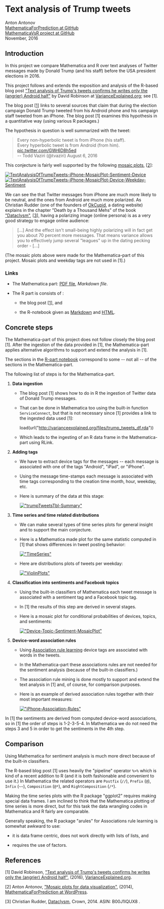 # Text analysis of Trump tweets
Anton Antonov  
[MathematicaForPrediction at GitHub](https://github.com/antononcube/MathematicaForPrediction)  
[MathematicaVsR project at GitHub](https://github.com/antononcube/MathematicaVsR/tree/master/Projects)  
November, 2016


## Introduction

In this project we compare Mathematica and R over text analyses of Twitter messages made by Donald Trump (and his staff) before the USA president elections in 2016.

This project follows and extends the exposition and analysis of the R-based blog post ["Text analysis of Trump's tweets confirms he writes only the (angrier) Android half"](http://varianceexplained.org/r/trump-tweets/) by David Robinson at [VarianceExplained.org](http://varianceexplained.org); see [1].

The blog post \[[1](http://varianceexplained.org/r/trump-tweets/)\] links to several sources that claim that during the election campaign Donald Trump tweeted from his Android phone and his campaign staff tweeted from an iPhone. The blog post [1] examines this hypothesis in a quantitative way (using various R packages.) 

The hypothesis in question is well summarized with the tweet:

> Every non-hyperbolic tweet is from iPhone (his staff).  
> Every hyperbolic tweet is from Android (from him). [pic.twitter.com/GWr6D8h5ed](pic.twitter.com/GWr6D8h5ed)  
> -- Todd Vaziri (@tvaziri) August 6, 2016

This conjecture is fairly well supported by the following [mosaic plots](https://mathematicaforprediction.wordpress.com/2014/03/17/mosaic-plots-for-data-visualization/), \[[2](https://mathematicaforprediction.wordpress.com/2014/03/17/mosaic-plots-for-data-visualization/)\]:

[![TextAnalysisOfTrumpTweets-iPhone-MosaicPlot-Sentiment-Device](http://i.imgur.com/eKjxlTvm.png)](http://i.imgur.com/eKjxlTv.png) [![TextAnalysisOfTrumpTweets-iPhone-MosaicPlot-Device-Weekday-Sentiment](http://i.imgur.com/RMfuNNtm.png)](http://i.imgur.com/RMfuNNt.png)

We can see the that Twitter messages from iPhone are much more likely to be neutral, and the ones from Android are much more polarized. As
Christian Rudder (one of the founders of [OkCupid](https://www.okcupid.com), a dating website) explains in the chapter "Death by a Thousand Mehs" of the book ["Dataclysm"](http://dataclysm.org), \[[3](http://dataclysm.org)\], having a polarizing image (online persona) is as a very good strategy to engage online audience:

> [...] And the effect isn't small-being highly polarizing will in fact get you about 70 percent more messages. That means variance allows you to effectively jump several "leagues" up in the dating pecking order - [...]

(The mosaic plots above were made for the Mathematica-part of this project. Mosaic plots and weekday tags are not used in [1].)

### Links

- The Mathematica part: [PDF file](https://github.com/antononcube/MathematicaVsR/blob/master/Projects/TextAnalysisOfTrumpTweets/Mathematica/Text-analysis-of-Trump-tweets.pdf), *Markdown file*.

- The R part is consists of :

   - the blog post \[[1](http://varianceexplained.org/r/trump-tweets/)\], and

   - the R-notebook given as [Markdown](https://github.com/antononcube/MathematicaVsR/blob/master/Projects/TextAnalysisOfTrumpTweets/R/TextAnalysisOfTrumpTweets.Rmd) and [HTML](https://cdn.rawgit.com/antononcube/MathematicaVsR/master/Projects/TextAnalysisOfTrumpTweets/R/TextAnalysisOfTrumpTweets.nb.html).

## Concrete steps

The Mathematica-part of this project does not follow closely the blog post [1]. After the ingestion of the data provided in [1], the Mathematica-part applies alternative algorithms to support and extend the analysis in [1].

The sections in the [R-part notebook](https://github.com/antononcube/MathematicaVsR/blob/master/Projects/TextAnalysisOfTrumpTweets/R/TextAnalysisOfTrumpTweets.Rmd) correspond to some -- not all -- of the sections in the Mathematica-part.

The following list of steps is for the Mathematica-part. 

1. **Data ingestion**
 
    - The blog post [1] shows how to do in R the ingestion of Twitter data of Donald Trump messages.

    - That can be done in Mathematica too using the built-in function `ServiceConnect`,
      but that is not necessary since [1] provides a link to the ingested data used [1]:

        load(url("http://varianceexplained.org/files/trump_tweets_df.rda"))

    - Which leads to the ingesting of an R data frame in the Mathematica-part using RLink.

2. **Adding tags**

    - We have to extract device tags for the messages -- each message is associated with one of the tags "Android", "iPad", or "iPhone".

    - Using the message time-stamps each message is associated with time tags corresponding to the creation time month, hour, weekday, etc.

    - Here is summary of the data at this stage:

       [!["trumpTweetsTbl-Summary"](http://i.imgur.com/yMtdphT.png)](http://i.imgur.com/yMtdphT.png)

3. **Time series and time related distributions**

    - We can make several types of time series plots for general insight and to support the main conjecture.

    - Here is a Mathematica made plot for the same statistic computed in [1] that shows differences in tweet posting behavior:

       [!["TimeSeries"](http://i.imgur.com/oDv5Cm0l.png)](http://i.imgur.com/oDv5Cm0.png)

    - Here are distributions plots of tweets per weekday:

       [!["ViolinPlots"](http://i.imgur.com/UGMy4EWl.png)](http://i.imgur.com/UGMy4EW.png)

4. **Classification into sentiments and Facebook topics**

    - Using the built-in classifiers of Mathematica each tweet message is associated with a sentiment tag and a Facebook topic tag.

    - In [1] the results of this step are derived in several stages. 

    - Here is a mosaic plot for conditional probabilities of devices, topics, and sentiments:

       [!["Device-Topic-Sentiment-MosaicPlot"](http://i.imgur.com/dMxSpHal.png)](http://i.imgur.com/dMxSpHa.png)

5. **Device-word association rules**

    - Using [Association rule learning](https://en.wikipedia.org/wiki/Association_rule_learning) device tags are associated with words in the tweets.

    - In the Mathematica-part these associations rules are not needed for the sentiment analysis (because of the built-in classifiers.) 

    - The association rule mining is done mostly to support and extend the text analysis in [1] and, of course, for comparison purposes.

    - Here is an example of derived association rules together with their most important measures:

       [!["iPhone-Association-Rules"](http://i.imgur.com/dSSb4KDl.png)](http://i.imgur.com/dSSb4KD.png)

In [1] the sentiments are derived from computed device-word associations, so in [1] the order of steps is 1-2-3-5-4. In Mathematica we do not need the steps 3 and 5 in order to get the sentiments in the 4th step.

## Comparison

Using Mathematica for sentiment analysis is much more direct because of the built-in classifiers.

The R-based blog post [1] uses heavily the "pipeline" operator `%>%` which is kind of a recent addition to R (and it is both fashionable and convenient to use it.) In Mathematica the related operators are `Postfix` (`//`), `Prefix` (`@`), `Infix` (`~~`), `Composition` (`@*`), and `RightComposition` (`/*`).

Making the time series plots with the R package "ggplot2" requires making special data frames. I am inclined to think that the Mathematica plotting of time series is more direct, but for this task the data wrangling codes in Mathematica and R fairly are comparable.

Generally speaking, the R package "arules" for Associations rule learning is somewhat awkward to use:

- it is data frame centric, does not work directly with lists of lists, and

- requires the use of factors.



## References

\[1\] David Robinson, ["Text analysis of Trump's tweets confirms he writes only the (angrier) Android half"](http://varianceexplained.org/r/trump-tweets/), (2016), [VarianceExplained.org](http://varianceexplained.org).

\[2\] Anton Antonov, ["Mosaic plots for data visualization"](https://mathematicaforprediction.wordpress.com/2014/03/17/mosaic-plots-for-data-visualization/), (2014), [MathematicaForPrediction at WordPress](https://mathematicaforprediction.wordpress.com).

\[3\] Christian Rudder, [Dataclysm](http://dataclysm.org), Crown, 2014. ASIN: B00J1IQUX8 .
